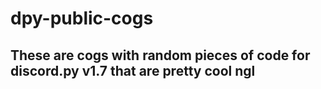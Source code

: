 # dpy-public-cogs

## These are cogs with random pieces of code for discord.py v1.7 that are pretty cool ngl
